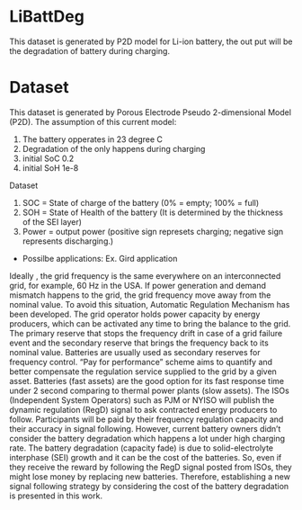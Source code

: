 # LiBattDeg
This dataset is generated by P2D model for Li-ion battery, the out put will be the degradation of battery during charging.

# Dataset
This dataset is generated by Porous Electrode Pseudo 2-dimensional Model (P2D).
The assumption of this current model:
1. The battery opperates in 23 degree C
2. Degradation of the only happens during charging
3. initial SoC 0.2
4. initial SoH 1e-8

Dataset
1. SOC = State of charge of the battery (0% = empty; 100% = full)
2. SOH = State of Health of the battery (It is determined by the thickness of the SEI layer)
3. Power = output power (positive sign represets charging; negative sign represents discharging.)

- Possilbe applications:
Ex. Gird application

Ideally , the grid frequency is the same everywhere on an interconnected grid, for example, 60 Hz in the USA. If power generation and demand mismatch happens to the grid, the grid frequency move away from the nominal value. To avoid this situation, Automatic Regulation Mechanism has been developed. The grid operator holds power capacity by energy producers, which can be activated any time to bring the balance to the grid. The primary reserve that stops the frequency drift in case of a grid failure event and the secondary reserve that brings the frequency back to its nominal value. Batteries are usually used as secondary reserves for  frequency control.
“Pay for performance” scheme aims to quantify and better compensate the regulation service supplied to the grid by a given asset. Batteries (fast assets) are the good option for its fast response time under 2 second comparing to thermal power plants (slow assets). The ISOs (Independent System Operators) such as PJM or NYISO will publish the dynamic regulation (RegD) signal to ask contracted energy producers to follow. Participants will be paid by their frequency regulation capacity and their accuracy in signal following.
However, current battery owners didn’t consider the battery degradation which happens a lot under high charging rate. The battery degradation (capacity fade) is due to solid-electrolyte interphase (SEI) growth and it can be the cost of the batteries. So, even if they receive the reward by following the RegD signal posted from ISOs, they might lose money by replacing new batteries. Therefore, establishing a new signal following strategy by considering the cost of the battery degradation is presented in this work.




